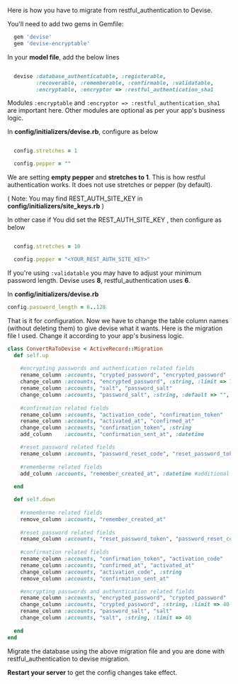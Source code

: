 Here is how you have to migrate from restful_authentication to Devise.

You'll need to add two gems in Gemfile:
```ruby
  gem 'devise'
  gem 'devise-encryptable'
```

In your **model file**, add the below lines

```ruby

  devise :database_authenticatable, :registerable,
         :recoverable, :rememberable, :confirmable, :validatable, 
         :encryptable, :encryptor => :restful_authentication_sha1

```

Modules `:encryptable` and `:encryptor => :restful_authentication_sha1` are important here. Other modules are optional as per your app's business logic.

In **config/initializers/devise.rb**, configure as below

```ruby

  config.stretches = 1

  config.pepper = ""

```

We are setting **empty pepper** and **stretches to 1**. This is how restful authentication works. It does not use stretches or pepper (by default).

( Note: You may find REST_AUTH_SITE_KEY in **config/initializers/site_keys.rb** )

In other case if You did set the REST_AUTH_SITE_KEY , then configure as below

```ruby

  config.stretches = 10

  config.pepper = "<YOUR_REST_AUTH_SITE_KEY>"

```

If you're using `:validatable` you may have to adjust your minimum password length. Devise uses **8**, restful_authentication uses **6**. 

In **config/initializers/devise.rb**

```ruby
config.password_length = 6..128
```


That is it for configuration. Now we have to change the table column names (without deleting them) to give devise what it wants. Here is the migration file I used. Change it according to your app's business logic.

```ruby
class ConvertRaToDevise < ActiveRecord::Migration
  def self.up
    
    #encrypting passwords and authentication related fields
    rename_column :accounts, "crypted_password", "encrypted_password"
    change_column :accounts, "encrypted_password", :string, :limit => 128, :default => "", :null => false
    rename_column :accounts, "salt", "password_salt"
    change_column :accounts, "password_salt", :string, :default => "", :null => false
    
    #confirmation related fields
    rename_column :accounts, "activation_code", "confirmation_token"
    rename_column :accounts, "activated_at", "confirmed_at"
    change_column :accounts, "confirmation_token", :string
    add_column    :accounts, "confirmation_sent_at", :datetime

    #reset password related fields
    rename_column :accounts, "password_reset_code", "reset_password_token"
    
    #rememberme related fields
    add_column :accounts, "remember_created_at", :datetime #additional field required for devise.
  
  end

  def self.down
    
    #rememberme related fields
    remove_column :accounts, "remember_created_at"
    
    #reset password related fields
    rename_column :accounts, "reset_password_token", "password_reset_code"
    
    #confirmation related fields
    rename_column :accounts, "confirmation_token", "activation_code"
    rename_column :accounts, "confirmed_at", "activated_at"
    change_column :accounts, "activation_code", :string
    remove_column :accounts, "confirmation_sent_at"

    #encrypting passwords and authentication related fields
    rename_column :accounts, "encrypted_password", "crypted_password"
    change_column :accounts, "crypted_password", :string, :limit => 40
    rename_column :accounts, "password_salt", "salt" 
    change_column :accounts, "salt", :string, :limit => 40
    
  end
end

```

Migrate the database using the above migration file and you are done with restful_authentication to devise migration. 

**Restart your server** to get the config changes take effect. 